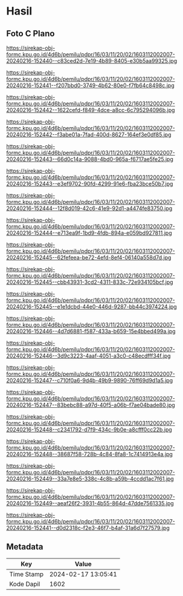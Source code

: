 # Hasil

## Foto C Plano

https://sirekap-obj-formc.kpu.go.id/4d6b/pemilu/pdpr/16/03/11/20/02/1603112002007-20240216-152440--c83ced2d-7e19-4b89-8405-e30b5aa99325.jpg

https://sirekap-obj-formc.kpu.go.id/4d6b/pemilu/pdpr/16/03/11/20/02/1603112002007-20240216-152441--f207bbd0-3749-4b62-80e0-f7fb64c8498c.jpg

https://sirekap-obj-formc.kpu.go.id/4d6b/pemilu/pdpr/16/03/11/20/02/1603112002007-20240216-152442--1622cefd-f849-4dce-a8cc-6c795294096b.jpg

https://sirekap-obj-formc.kpu.go.id/4d6b/pemilu/pdpr/16/03/11/20/02/1603112002007-20240216-152442--f3abe01a-7fad-400d-8627-164ef3e0df85.jpg

https://sirekap-obj-formc.kpu.go.id/4d6b/pemilu/pdpr/16/03/11/20/02/1603112002007-20240216-152443--66d0c14a-9088-4bd0-965a-f6717ae5fe25.jpg

https://sirekap-obj-formc.kpu.go.id/4d6b/pemilu/pdpr/16/03/11/20/02/1603112002007-20240216-152443--e3ef9702-90fd-4299-91e6-fba23bce50b7.jpg

https://sirekap-obj-formc.kpu.go.id/4d6b/pemilu/pdpr/16/03/11/20/02/1603112002007-20240216-152444--12f8d019-42c6-41e9-92d1-a4474fe83750.jpg

https://sirekap-obj-formc.kpu.go.id/4d6b/pemilu/pdpr/16/03/11/20/02/1603112002007-20240216-152444--e713ea9f-1bd9-4fdb-894a-e059bd927811.jpg

https://sirekap-obj-formc.kpu.go.id/4d6b/pemilu/pdpr/16/03/11/20/02/1603112002007-20240216-152445--62fefeea-be72-4efd-8ef4-06140a558d7d.jpg

https://sirekap-obj-formc.kpu.go.id/4d6b/pemilu/pdpr/16/03/11/20/02/1603112002007-20240216-152445--cbb43931-3cd2-4311-833c-72e934105bcf.jpg

https://sirekap-obj-formc.kpu.go.id/4d6b/pemilu/pdpr/16/03/11/20/02/1603112002007-20240216-152445--e1e1dcbd-44e0-446d-9287-bb44c3974224.jpg

https://sirekap-obj-formc.kpu.go.id/4d6b/pemilu/pdpr/16/03/11/20/02/1603112002007-20240216-152446--4d7d6881-f587-433a-b659-15e4bbed499a.jpg

https://sirekap-obj-formc.kpu.go.id/4d6b/pemilu/pdpr/16/03/11/20/02/1603112002007-20240216-152446--3d9c3223-4aaf-4051-a3c0-c48ecdfff34f.jpg

https://sirekap-obj-formc.kpu.go.id/4d6b/pemilu/pdpr/16/03/11/20/02/1603112002007-20240216-152447--c710f0a6-9d4b-49b9-9890-76ff69d9d1a5.jpg

https://sirekap-obj-formc.kpu.go.id/4d6b/pemilu/pdpr/16/03/11/20/02/1603112002007-20240216-152447--83bebc88-a97d-40f5-a06b-f7ae04bade80.jpg

https://sirekap-obj-formc.kpu.go.id/4d6b/pemilu/pdpr/16/03/11/20/02/1603112002007-20240216-152448--c2341792-d7f9-434c-9b0e-a8cfff0cc22b.jpg

https://sirekap-obj-formc.kpu.go.id/4d6b/pemilu/pdpr/16/03/11/20/02/1603112002007-20240216-152448--38687f58-728b-4c84-8fa8-1c7414913e4a.jpg

https://sirekap-obj-formc.kpu.go.id/4d6b/pemilu/pdpr/16/03/11/20/02/1603112002007-20240216-152449--33a7e8e5-338c-4c8b-a59b-4ccdd1ac7f61.jpg

https://sirekap-obj-formc.kpu.go.id/4d6b/pemilu/pdpr/16/03/11/20/02/1603112002007-20240216-152449--aeaf26f2-3931-4b55-864d-47dde7561335.jpg

https://sirekap-obj-formc.kpu.go.id/4d6b/pemilu/pdpr/16/03/11/20/02/1603112002007-20240216-152441--d0d2318c-f2e3-46f7-b4af-31a6d7f27579.jpg


## Metadata

| Key        | Value               |
| ---------- | ------------------- |
| Time Stamp | 2024-02-17 13:05:41 |
| Kode Dapil | 1602                |



